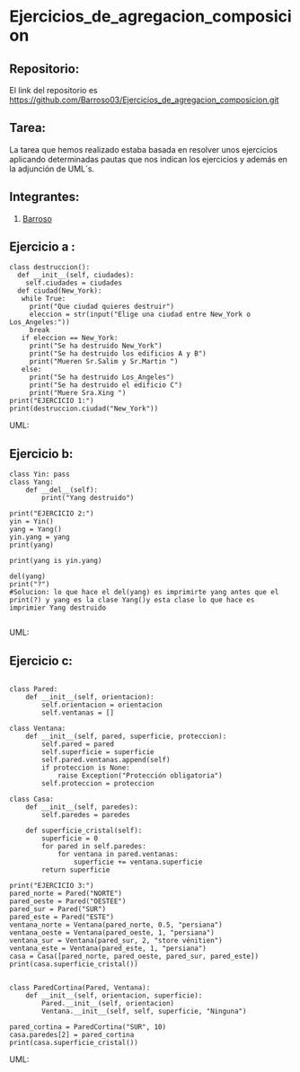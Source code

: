 # Ejercicios_de_agregacion_composicion

## Repositorio:

El link del repositorio es https://github.com/Barroso03/Ejercicios_de_agregacion_composicion.git



## Tarea:

La tarea que hemos realizado estaba basada en resolver unos ejercicios aplicando determinadas pautas que nos indican los ejercicios y además en la adjunción de UML´s.

## Integrantes:
 
1. [Barroso](https://github.com/Barroso03)



## Ejercicio a :

```
class destruccion():
  def __init__(self, ciudades):
    self.ciudades = ciudades
  def ciudad(New_York):
   while True:
     print("Que ciudad quieres destruir")
     eleccion = str(input("Elige una ciudad entre New_York o Los_Angeles:"))
     break
   if eleccion == New_York:
     print("Se ha destruido New_York")
     print("Se ha destruido los edificios A y B")
     print("Mueren Sr.Salim y Sr.Martin ")
   else:
     print("Se ha destruido Los_Angeles")
     print("Se ha destruido el edificio C")
     print("Muere Sra.Xing ")
print("EJERCICIO 1:")
print(destruccion.ciudad("New_York"))

````
UML:





## Ejercicio b:

```
class Yin: pass 
class Yang: 
    def __del__(self): 
        print("Yang destruido") 
 
print("EJERCICIO 2:")
yin = Yin() 
yang = Yang() 
yin.yang = yang 
print(yang) 

print(yang is yin.yang) 

del(yang) 
print("?")
#Solucion: lo que hace el del(yang) es imprimirte yang antes que el print(?) y yang es la clase Yang()y esta clase lo que hace es imprimier Yang destruido 


```

UML:





## Ejercicio c:

```

class Pared:
    def __init__(self, orientacion):
        self.orientacion = orientacion
        self.ventanas = []

class Ventana:
    def __init__(self, pared, superficie, proteccion):
        self.pared = pared
        self.superficie = superficie
        self.pared.ventanas.append(self)
        if proteccion is None:
            raise Exception("Protección obligatoria")
        self.proteccion = proteccion

class Casa:
    def __init__(self, paredes):
        self.paredes = paredes

    def superficie_cristal(self):
        superficie = 0
        for pared in self.paredes:
            for ventana in pared.ventanas:
                superficie += ventana.superficie
        return superficie

print("EJERCICIO 3:")
pared_norte = Pared("NORTE")
pared_oeste = Pared("OESTEE")
pared_sur = Pared("SUR")
pared_este = Pared("ESTE")
ventana_norte = Ventana(pared_norte, 0.5, "persiana")
ventana_oeste = Ventana(pared_oeste, 1, "persiana")
ventana_sur = Ventana(pared_sur, 2, "store vénitien")
ventana_este = Ventana(pared_este, 1, "persiana")
casa = Casa([pared_norte, pared_oeste, pared_sur, pared_este])
print(casa.superficie_cristal())


class ParedCortina(Pared, Ventana):
    def __init__(self, orientacion, superficie):
        Pared.__init__(self, orientacion)
        Ventana.__init__(self, self, superficie, "Ninguna")

pared_cortina = ParedCortina("SUR", 10)
casa.paredes[2] = pared_cortina
print(casa.superficie_cristal())  

```


UML:
